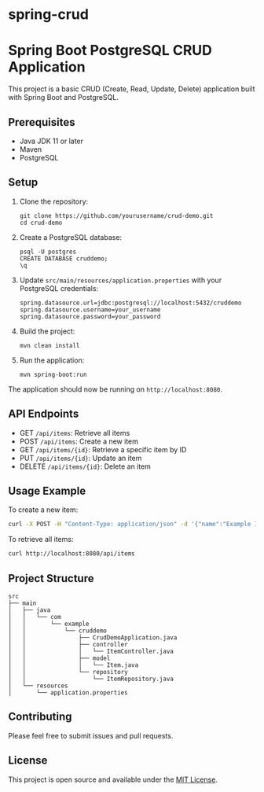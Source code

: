 ﻿# spring-crud
# Spring Boot PostgreSQL CRUD Application

This project is a basic CRUD (Create, Read, Update, Delete) application built with Spring Boot and PostgreSQL.

## Prerequisites

- Java JDK 11 or later
- Maven
- PostgreSQL

## Setup

1. Clone the repository:
   ```
   git clone https://github.com/yourusername/crud-demo.git
   cd crud-demo
   ```

2. Create a PostgreSQL database:
   ```
   psql -U postgres
   CREATE DATABASE cruddemo;
   \q
   ```

3. Update `src/main/resources/application.properties` with your PostgreSQL credentials:
   ```
   spring.datasource.url=jdbc:postgresql://localhost:5432/cruddemo
   spring.datasource.username=your_username
   spring.datasource.password=your_password
   ```

4. Build the project:
   ```
   mvn clean install
   ```

5. Run the application:
   ```
   mvn spring-boot:run
   ```

The application should now be running on `http://localhost:8080`.

## API Endpoints

- GET `/api/items`: Retrieve all items
- POST `/api/items`: Create a new item
- GET `/api/items/{id}`: Retrieve a specific item by ID
- PUT `/api/items/{id}`: Update an item
- DELETE `/api/items/{id}`: Delete an item

## Usage Example

To create a new item:

```bash
curl -X POST -H "Content-Type: application/json" -d '{"name":"Example Item","description":"This is an example item"}' http://localhost:8080/api/items
```

To retrieve all items:

```bash
curl http://localhost:8080/api/items
```

## Project Structure

```
src
├── main
│   ├── java
│   │   └── com
│   │       └── example
│   │           └── cruddemo
│   │               ├── CrudDemoApplication.java
│   │               ├── controller
│   │               │   └── ItemController.java
│   │               ├── model
│   │               │   └── Item.java
│   │               └── repository
│   │                   └── ItemRepository.java
│   └── resources
│       └── application.properties
```

## Contributing

Please feel free to submit issues and pull requests.

## License

This project is open source and available under the [MIT License](LICENSE).
